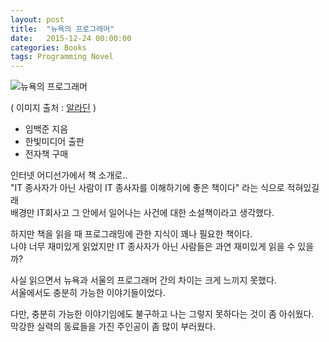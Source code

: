 ```yaml
---
layout: post
title:  "뉴욕의 프로그래머"
date:   2015-12-24 00:00:00 
categories: Books
tags: Programming Novel
---
```


![뉴욕의 프로그래머](http://image.aladin.co.kr/product/97/93/cover150/8979145128_1.jpg)

( 이미지 출처 : [알라딘](http://www.aladin.co.kr/shop/wproduct.aspx?ItemId=979386) )

 * 임백준 지음
 * 한빛미디어 출판
 * 전자책 구매

인터넷 어디선가에서 책 소개로..  
"IT 종사자가 아닌 사람이 IT 종사자를 이해하기에 좋은 책이다" 라는 식으로 적혀있길래  
배경만 IT회사고 그 안에서 일어나는 사건에 대한 소설책이라고 생각했다.

하지만 책을 읽을 때 프로그래밍에 관한 지식이 꽤나 필요한 책이다.  
나야 너무 재미있게 읽었지만 IT 종사자가 아닌 사람들은 과연 재미있게 읽을 수 있을까?

<!--more-->

사실 읽으면서 뉴욕과 서울의 프로그래머 간의 차이는 크게 느끼지 못했다.  
서울에서도 충분히 가능한 이야기들이었다.

다만, 충분히 가능한 이야기임에도 불구하고 나는 그렇지 못하다는 것이 좀 아쉬웠다.  
막강한 실력의 동료들을 가진 주인공이 좀 많이 부러웠다.

